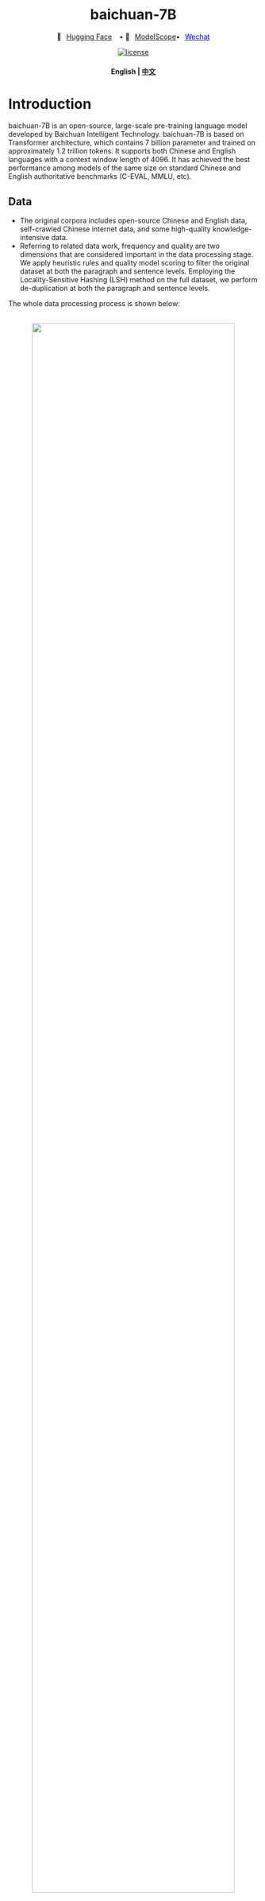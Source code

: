 <div align="center">
      <h1> baichuan-7B </h1>
<p align="center" style="display: flex; flex-direction: row; justify-content: center; align-items: center">
      🤗 
      <a href="https://huggingface.co/baichuan-inc/baichuan-7B" target="_blank" style="margin-right: 15px; margin-left: 10px">Hugging Face</a> • 
        🤖
      <a href="https://modelscope.cn/organization/baichuan-inc" target="_blank" style="margin-left: 10px">ModelScope</a > •
        <a href="https://github.com/baichuan-inc/baichuan-7B/blob/main/media/WechatIMG24.jpeg?raw=true" target="_blank" rel="noopener noreferrer" style="display: inline-block; margin-left: 10px">
      <span style="color: blue;">Wechat</span>
    </a>
    </p>


[![license](https://img.shields.io/github/license/modelscope/modelscope.svg)](https://github.com/baichuan-inc/baichuan-7B/blob/main/LICENSE)
<h4 align="center">
    <p>
        <b>English</b> |
        <a href="https://github.com/baichuan-inc/baichuan-7B/blob/main/README.md">中文</a>
    <p>
</h4>


</div>

# Introduction

baichuan-7B is an open-source, large-scale pre-training language model developed by Baichuan Intelligent Technology. baichuan-7B is based on Transformer architecture, which contains 7 billion parameter and trained on approximately 1.2 trillion tokens. It supports both Chinese and English languages with a context window length of 4096. It has achieved the best performance among models of the same size on standard Chinese and English authoritative benchmarks (C-EVAL, MMLU, etc).

## Data

* The original corpora includes open-source Chinese and English data, self-crawled Chinese internet data, and some high-quality knowledge-intensive data.
* Referring to related data work, frequency and quality are two dimensions that are considered important in the data processing stage. We apply heuristic rules and quality model scoring to filter the original dataset at both the paragraph and sentence levels. Employing the Locality-Sensitive Hashing (LSH) method on the full dataset, we perform de-duplication at both the paragraph and sentence levels.

The whole data processing process is shown below:
<p align="center">
    <br>
    <img src="media/data_process.png" width="90%"/>
    <br>
</p>

* After continuous adjustments and multiple rounds of testing, we finally determined the best Chinese to English ratio that are optimized on downstream tasks.
* We used an automatic algorithm-based data sampling strategy to balance the weights of different data categories.

## Tokenization
We use the byte pair encoding (BPE) from SentencePiece as the tokenization algorithm, along with the following optimizations:

1. Most open-source models are primarily optimized for English, resulting in low efficiency for Chinese corpus. So we trained the tokenizer using 20 million multilingual corpora mainly composed of Chinese and English, significantly improving the compression rate for Chinese.
2. To improve the ability for mathmatics, we split all numbers into individual digits that is also adopted in Llama and Galactica, separately tokenizing each digit to avoid inconsistencies in numbers.
3. For rare words (such as emoji and special symbols), we fallback unknown characters to byte encoding of UTF-8, thus achieving full coverage of unknown words.
4. We analyzed the compression rate of different tokenizers on the corpus. As shown in the following table, our tokenizer significantly outperforms open-source models like Llama, Falcon, and others. Compared to other Chinese tokenizers with similar compression rates, it offers higher training and inference efficiency. 

| Model         | baichuan-7B | Llama | Falcon | MPT-7B | ChatGLM | moss-moon-003 |
|---------------|-------------|-------|--------|--------|---------|---------------|
| Compress Rate | 0.737       | 1.312 | 1.049  | 1.206  | 0.631   | 0.659         |
| Vocab Size    | 64000       | 32000 | 65024  | 50254  | 130344  | 106029        |

## Model Architecture
The overall model is based on the standard Transformer structure, and we have adopted a model design similar to that of Llama.
* Positional Embeddings:[rotary-embedding](https://arxiv.org/abs/2104.09864) is the widely used positional encoding method, with better extrapolation effects. Although the maximum length during training is 4096, the model can be well extrapolated to 5000 tokens in inference time, as shown in the following diagram:
   <p align="center">
    <br>
    <img src="media/long-context-ppl.png" width="90%"/>
    <br>
     </p>
* Activation：SwiGLU, and the dimension of the feedforward-layer are set to 11008
* Layer-Normalization: We use the Pre-Normalization method based on [RMSNorm](https://arxiv.org/abs/1910.07467)

## Training stability and Throughput
We made numerous modifications to the original Llama framework to improve throughput during training, including:

1. Operator optimization technology: We adopted more efficient operators, such as Flash-attention, NVIDIA apex's RMSNorm, etc.
2. Tensor partitioning technology: We partitioned some computational operators to reduce peak memory usage.
3. Mixed-precision technology: This accelerates the computational process without sacrificing model accuracy.
4. Training failure recovery technology: The training platform and the training framework were jointly optimized. By combining IaaS and PaaS, we can locate faults and recover tasks within minutes.
5. Communication optimization technology which includes:
   1. Topology-aware collective communication algorithms to avoid network congestion and improve communication efficiency.
   2. Adaptive setting of bucket size based on the number of cards to improve bandwidth utilization.
   3. Tuning the trigger timing of communication primitives based on the model and the cluster environment, thereby overlapping computation and communication.
   
By using these optimization techniques, we achieved a throughput of 182 Tflops for the 7B model on thousand A800 GPUs, with a peak GPU computing power utilization rate of up to 58.3%.

The final loss of the model is shown below：
<p align="center">
    <br>
    <img src="media/7b.loss.png" width="90%"/>
    <br>
</p>

# Benchmark

## Chinese Benchmarks
### C-Eval
[CEval](https://cevalbenchmark.com/index.html) is a comprehensive Chinese language models evaluation dataset, covering 52 subjects and four levels of difficulty. We used the dev set from this dataset as the source for few-shot learning and conducted a 5-shot test on the test set.


Change OPENMODEL_PATH and CEVAL_DATA_PATH in evaluate_zh.py, corresponding to model directory and CEval dataset, and runing:
```shell
shot=5  # few-shot
gpu=0  # GPUid
split=test  # test set
model_id=baichuan-7b   # model
task=ceval  # task name：ceval
echo gpu_idx-${gpu}-${model_id}_${task}_${split}_${shot}-shot
nohup python  evaluate_zh.py --gpu_idx ${gpu} --model_id ${model_id} --task ${task} --shot ${shot} --split ${split} --show_detail  > ${model_id}_${task}_${split}_${shot}-shot_record.txt 2>&1 &

```

### Result


| Model 5-shot                | Average | Avg(Hard) | STEM | Social Sciences | Humanities | Others |
|-----------------------------|---------|-----------|------|-----------------|------------|--------|
| GPT-4                       | 68.7    | 54.9      | 67.1 | 77.6            | 64.5       | 67.8   |
| ChatGPT                     | 54.4    | 41.4      | 52.9 | 61.8            | 50.9       | 53.6   |
| Claude-v1.3                 | 54.2    | 39.0      | 51.9 | 61.7            | 52.1       | 53.7   |
| Claude-instant-v1.0         | 45.9    | 35.5      | 43.1 | 53.8            | 44.2       | 45.4   |
| moss-moon-003-base (16B)    | 27.4    | 24.5      | 27.0 | 29.1            | 27.2       | 26.9   |
| Ziya-LLaMA-13B-pretrain     | 30.2    | 22.7      | 27.7 | 34.4            | 32.0       | 28.9   |
| LLaMA-7B-hf                 | 27.1    | 25.9      | 27.1 | 26.8            | 27.9       | 26.3   |
| ChatGLM-6B                  | 34.5    | 23.1      | 30.4 | 39.6            | 37.4       | 34.5   |
| Falcon-7B                   | 25.8    | 24.3      | 25.8 | 26.0            | 25.8       | 25.6   |
| Open-LLaMA-v2-pretrain (7B) | 24.0    | 22.5      | 23.1 | 25.3            | 25.2       | 23.2   |
| TigerBot-7B-base            | 25.7    | 27.0      | 27.3 | 24.7            | 23.4       | 26.1   |
| Aquila-7B<sup>*</sup>       | 25.5    | 25.2      | 25.6 | 24.6            | 25.2       | 26.6   |
| BLOOM-7B                    | 22.8    | 20.2      | 21.8 | 23.3            | 23.9       | 23.3   |
| BLOOMZ-7B                   | 35.7    | 25.8      | 31.3 | 43.5            | 36.6       | 35.6   |
| **baichuan-7B**             | 42.8    | 31.5      | 38.2 | 52.0            | 46.2       | 39.3   |


### Gaokao
[Gaokao](https://github.com/ExpressAI/AI-Gaokao) is an evaluation dataset used in  Chinese college entrance examination questions to evaluate the capabilities of large language models, assessing the model's language ability and logical reasoning skills. We processed the dataset to only containing the single-answer multiple choice questions, we conducted a 5-shot test on all models.

### Results

| Model            | Average |
|-------------------------|-----------------|
| Open-LLaMA-v2-pretrain  | 21.41           |
| Ziya-LLaMA-13B-pretrain | 23.17           |
| Falcon-7B               | 23.98           |
| TigerBot-7B-base        | 25.94           |
| LLAMA-7B                | 27.81           |
| ChatGLM-6B              | 21.41           |
| BLOOM-7B                | 26.96           |
| BLOOMZ-7B               | 28.72           |
| Aquila-7B<sup>*</sup>               | 24.39           |
| **baichuan-7B**        | **36.24**           |


### AGIEval
[AGIEval](https://github.com/microsoft/AGIEval) is a dataset aimed at evaluating the model's general abilities in cognitive and problem-solving tasks.
we conducted a 5-shot test on all models.

### Result

| Model          | Average |
|-------------------------|-----------------|
| Open-LLaMA-v2-pretrain  | 23.49           |
| Ziya-LLaMA-13B-pretrain | 27.64           |
| Falcon-7B               | 27.18           |
| Tigerbot-7B-base        | 25.19           |
| LLAMA-7B                | 28.17           |
| ChatGLM-6B              | 23.49           |
| BLOOM-7B                | 26.55           |
| BLOOMZ-7B               | 30.27           |
| Aquila-7B<sup>*</sup>               | 25.58           |
| **baichuan-7B**        | **34.44**           |

<sup>*</sup>The Aquila-7b are not implemented on Huggingface yet so we derived the model from (https://model.baai.ac.cn/model-detail/100098), which may have not identical to their official result.

## English Benchmarks
In addition to Chinese, we also tested the performance of the model in English. [MMLU](https://arxiv.org/abs/2009.03300) is an English evaluation dataset that includes 57 multiple-choice tasks, covering elementary mathematics, American history, computer science, law, etc. The difficulty spans from high school level to expert level, making it a mainstream evaluation dataset for Large Language Models (LLMs).

We adopt the public implementation of (https://github.com/hendrycks/test) and the final result is shwon below：

### Results on MMLU

| Model                                  | Humanities | Social Sciences | STEM | Other | Average |
|----------------------------------------|-----------:|:---------------:|:----:|:-----:|:-------:|
| LLaMA-7B<sup>2</sup>                   |       34.0 |      38.3       | 30.5 | 38.1  |  35.1   |
| Falcon-7B<sup>1</sup>                  |          - |        -        |  -   |   -   |  35.0   |
| mpt-7B<sup>1</sup>                     |          - |        -        |  -   |   -   |  35.6   |
| ChatGLM-6B<sup>0</sup>                 |       35.4 |      41.0       | 31.3 | 40.5  |  36.9   |
| BLOOM 7B<sup>0</sup>                   |       25.0 |      24.4       | 26.5 | 26.4  |  25.5   |
| BLOOMZ 7B<sup>0</sup>                  |       31.3 |      42.1       | 34.4 | 39.0  |  36.1   |
| moss-moon-003-base (16B)<sup>0</sup>   |       24.2 |      22.8       | 22.4 | 24.4  |  23.6   |
| moss-moon-003-sft (16B)<sup>0</sup>    |       30.5 |      33.8       | 29.3 | 34.4  |  31.9   |
| **baichuan-7B<sup>0</sup>**            |       **38.4** |  **48.9**     | **35.6** | **48.1**  |  **42.3**   |

### Notes：

    0:Our implementation
    1:https://huggingface.co/spaces/HuggingFaceH4/open_llm_leaderboard
    2:https://paperswithcode.com/sota/multi-task-language-understanding-on-mmlu

### How to implement by yourself
```shell
git clone https://github.com/hendrycks/test
cd test
wget https://people.eecs.berkeley.edu/~hendrycks/data.tar
tar xf data
mkdir results
cp evaluate_mmlu.py .
python evaluation/evaluate_mmlu.py -m /path/to/baichuan-7b

```

Specifically, the result of 57 MMLU tasks is：
<p align="center">
    <br>
    <img src="media/MMLU-57-tasks.png" width="90%"/>
    <br>
</p>

And the comparison of 21 different subjects is：
<p align="center">
    <br>
    <img src="media/MMLU 21 Subjects.png" width="90%"/>
    <br>
</p>

# Inference

```python
from transformers import AutoModelForCausalLM, AutoTokenizer

tokenizer = AutoTokenizer.from_pretrained("baichuan-inc/baichuan-7B", trust_remote_code=True)
model = AutoModelForCausalLM.from_pretrained("baichuan-inc/baichuan-7B", device_map="auto", trust_remote_code=True)
inputs = tokenizer('Hamlet->Shakespeare\nOne Hundred Years of Solitude->\n', return_tensors='pt')
inputs = inputs.to('cuda:0')
pred = model.generate(**inputs, max_new_tokens=512, do_sample=True)
print(tokenizer.decode(pred.cpu()[0], skip_special_tokens=True))

```

# Training
## Install requirements
```shell
pip install -r requirements.txt
```
## Prepare pre-training datasets
You should divide the training corpus into multiple UTF-8 text files evenly according to the multiple of the total rank number, and place them in the corpus directory (default is `data_dir`). Each rank processor will read different files in the corpus directory, load them all into memory, and then start the subsequent training process. The above is a simplified demonstration process. It is recommended that users adjust the data production logic according to their needs in formal training tasks.

## Download tokenizer
You can download our [tokenizer.model](https://huggingface.co/baichuan-inc/baichuan-7B/blob/main/tokenizer.model) from the Huggingface, and place them in the root director.
   
## Config DeepSpeed
This demo code uses the DeepSpeed framework for training. Users should modify `config/hostfile` according to the cluster conditions.

## Start training
```shell
scripts/train.sh
```


# Licences
The use of the source code in this repository is governed by the open source license [Apache 2.0](https://github.com/baichuan-inc/baichuan-7B/blob/main/LICENSE) .

The use of the baichuan-7B model weights, however, must follow the [《baichuan-7B 模型许可协议》](https://huggingface.co/baichuan-inc/baichuan-7B/resolve/main/baichuan-7B%20%E6%A8%A1%E5%9E%8B%E8%AE%B8%E5%8F%AF%E5%8D%8F%E8%AE%AE.pdf) .
